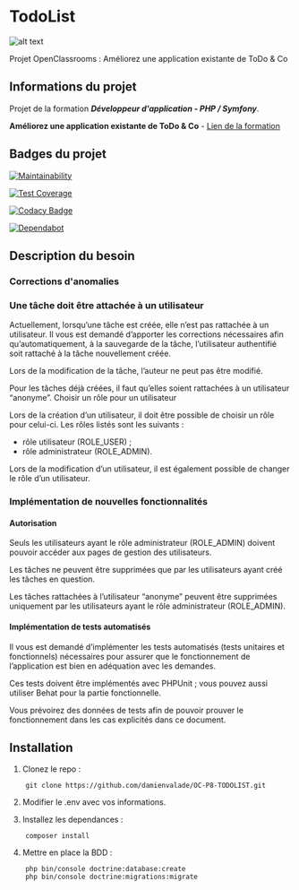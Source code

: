 # TodoList #
  
![alt text](https://portfolio.damienvalade.fr/img/projects/TodoList.jpg)
  
Projet OpenClassrooms : Améliorez une application existante de ToDo & Co
  
## Informations du projet ##
Projet de la formation ***Développeur d'application - PHP / Symfony***.  
  
**Améliorez une application existante de ToDo & Co** - 
[Lien de la formation](https://openclassrooms.com/fr/paths/59-developpeur-dapplication-php-symfony)  
  
## Badges du projet ##
  
[![Maintainability](https://api.codeclimate.com/v1/badges/cfc4df621746b9690458/maintainability)](https://codeclimate.com/github/damienvalade/OC-P8-TODOLIST/maintainability)

[![Test Coverage](https://api.codeclimate.com/v1/badges/cfc4df621746b9690458/test_coverage)](https://codeclimate.com/github/damienvalade/OC-P8-TODOLIST/test_coverage)

[![Codacy Badge](https://api.codacy.com/project/badge/Grade/527c8f25617349fa9ec765d47f789cce)](https://www.codacy.com/manual/damienvalade/OC-P8-TODOLIST?utm_source=github.com&amp;utm_medium=referral&amp;utm_content=damienvalade/OC-P8-TODOLIST&amp;utm_campaign=Badge_Grade)

[![Dependabot](https://badgen.net/badge/Dependabot/enabled/green?icon=dependabot)](https://dependabot.com/)  
  
## Description du besoin ##

### Corrections d'anomalies ###

### Une tâche doit être attachée à un utilisateur ###

Actuellement, lorsqu’une tâche est créée, elle n’est pas rattachée à un utilisateur. Il vous est demandé d’apporter les 
corrections nécessaires afin qu’automatiquement, à la sauvegarde de la tâche, l’utilisateur authentifié soit rattaché à 
la tâche nouvellement créée.

Lors de la modification de la tâche, l’auteur ne peut pas être modifié.

Pour les tâches déjà créées, il faut qu’elles soient rattachées à un utilisateur “anonyme”.
Choisir un rôle pour un utilisateur

Lors de la création d’un utilisateur, il doit être possible de choisir un rôle pour celui-ci. Les rôles listés sont les 
suivants :

  - rôle utilisateur (ROLE_USER) ;
  - rôle administrateur (ROLE_ADMIN).

Lors de la modification d’un utilisateur, il est également possible de changer le rôle d’un utilisateur.

### Implémentation de nouvelles fonctionnalités ###

#### Autorisation ####

Seuls les utilisateurs ayant le rôle administrateur (ROLE_ADMIN) doivent pouvoir accéder aux pages de gestion des 
utilisateurs.

Les tâches ne peuvent être supprimées que par les utilisateurs ayant créé les tâches en question.

Les tâches rattachées à l’utilisateur “anonyme” peuvent être supprimées uniquement par les utilisateurs ayant le 
rôle administrateur (ROLE_ADMIN).

#### Implémentation de tests automatisés ####

Il vous est demandé d’implémenter les tests automatisés (tests unitaires et fonctionnels) nécessaires pour assurer que 
le fonctionnement de l’application est bien en adéquation avec les demandes.

Ces tests doivent être implémentés avec PHPUnit ; vous pouvez aussi utiliser Behat pour la partie fonctionnelle.

Vous prévoirez des données de tests afin de pouvoir prouver le fonctionnement dans les cas explicités dans ce document.

## Installation ##

1. Clonez le repo :
```
    git clone https://github.com/damienvalade/OC-P8-TODOLIST.git
```

2. Modifier le .env avec vos informations.
 
3. Installez les dependances :
```
    composer install
```

4. Mettre en place la BDD :
```
    php bin/console doctrine:database:create
    php bin/console doctrine:migrations:migrate
```